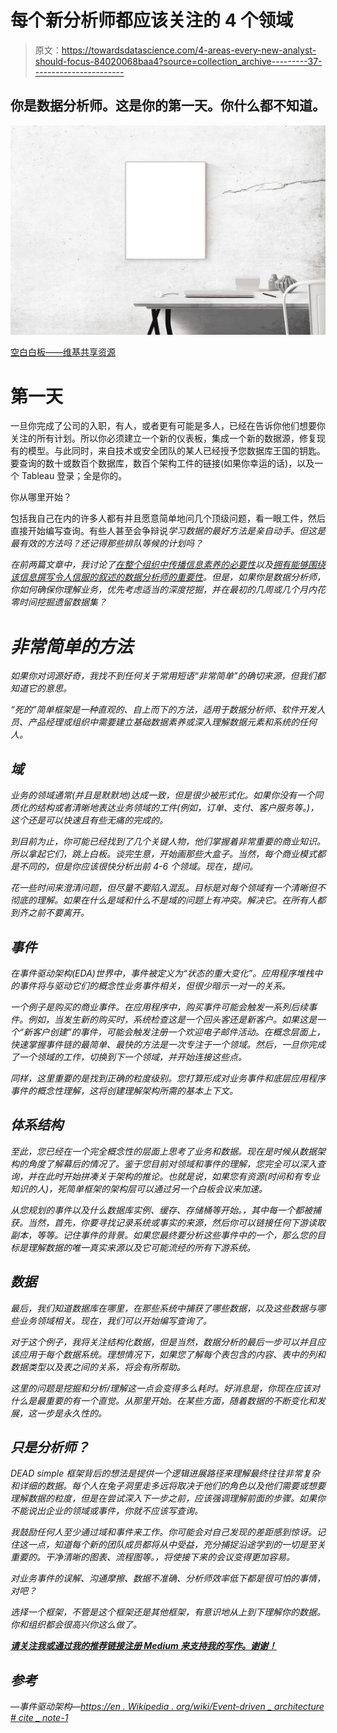 # 每个新分析师都应该关注的 4 个领域

> 原文：<https://towardsdatascience.com/4-areas-every-new-analyst-should-focus-84020068baa4?source=collection_archive---------37----------------------->

## 你是数据分析师。这是你的第一天。你什么都不知道。

![](img/fa60bee68acbc8ec8955f984a8103ad9.png)

[空白白板——维基共享资源](https://commons.wikimedia.org/wiki/File:Desk_and_whiteboard.png)

# 第一天

一旦你完成了公司的入职，有人，或者更有可能是多人，已经在告诉你他们想要你关注的所有计划。所以你必须建立一个新的仪表板，集成一个新的数据源，修复现有的模型。与此同时，来自技术或安全团队的某人已经授予您数据库王国的钥匙。要查询的数十或数百个数据库，数百个架构工件的链接(如果你幸运的话)，以及一个 Tableau 登录；全是你的。

你从哪里开始？

包括我自己在内的许多人都有并且愿意简单地问几个顶级问题，看一眼工件，然后直接开始编写查询。有些人甚至会争辩说*学习数据的最好方法是亲自动手。但这是最有效的方法吗？还记得那些排队等候的计划吗？*

*在前两篇文章中，我讨论了[在整个组织中传播信息素养的必要性](/is-your-data-strategy-missing-the-mark-5f3a8d32dbc)以及[拥有能够围绕该信息撰写令人信服的叙述的数据分析师的重要性](/the-data-analyst-skill-you-should-be-looking-for-f9cf2cd584cc)。但是，如果你是数据分析师，你如何确保你理解业务，优先考虑适当的深度挖掘，并在最初的几周或几个月内花零时间挖掘遗留数据集？*

# *非常简单的方法*

*如果你对词源好奇，我找不到任何关于常用短语“非常简单”的确切来源，但我们都知道它的意思。*

*“死的”简单框架是一种直观的、自上而下的方法，适用于数据分析师、软件开发人员、产品经理或组织中需要建立基础数据素养或深入理解数据元素和系统的任何人。*

## *域*

*业务的领域通常(并且是默默地)达成一致，但是很少被形式化。如果你没有一个同质化的结构或者清晰地表达业务领域的工件(例如，订单、支付、客户服务等。)，这个还是可以快速且有些无痛的完成的。*

*到目前为止，你可能已经找到了几个关键人物，他们掌握着非常重要的商业知识。所以拿起它们，跳上白板。谈完生意，开始画那些大盒子。当然，每个商业模式都是不同的，但是你应该很快分析出前 4-6 个领域。现在，提问。*

*花一些时间来澄清问题，但尽量不要陷入混乱。目标是对每个领域有一个清晰但不彻底的理解。如果在什么是域和什么不是域的问题上有冲突。解决它。在所有人都到齐之前不要离开。*

## *事件*

*在事件驱动架构(EDA)世界中，事件被定义为“状态的重大变化”。应用程序堆栈中的事件将与驱动它们的概念性业务事件相关，但很少暗示一对一的关系。*

*一个例子是购买的商业事件。在应用程序中，购买事件可能会触发一系列后续事件。例如，当发生新的购买时，系统检查这是一个回头客还是新客户。如果这是一个“新客户创建”的事件，可能会触发注册一个欢迎电子邮件活动。在概念层面上，快速掌握事件链的最简单、最快的方法是一次专注于一个领域。然后，一旦你完成了一个领域的工作，切换到下一个领域，并开始连接这些点。*

*同样，这里重要的是找到正确的粒度级别。您打算形成对业务事件和底层应用程序事件的概念性理解，这将创建理解架构所需的基本上下文。*

## *体系结构*

*至此，您已经在一个完全概念性的层面上思考了业务和数据。现在是时候从数据架构的角度了解幕后的情况了。鉴于您目前对领域和事件的理解，您完全可以深入查询，并在此时开始拼凑关于架构的推论。也就是说，如果您有资源(时间和有专业知识的人)，死简单框架的架构层可以通过另一个白板会议来加速。*

*从您规划的事件以及什么数据库实例、缓存、存储桶等开始。，其中每一个都被捕获。当然，首先，你要寻找记录系统或事实的来源，然后你可以链接任何下游读取副本，等等。记住事件的背景。如果您最终要分析这些事件中的一个，那么您的目标是理解数据的唯一真实来源以及它可能流经的所有下游系统。*

## *数据*

*最后，我们知道数据库在哪里，在那些系统中捕获了哪些数据，以及这些数据与哪些业务领域相关。现在，我们可以开始编写查询了。*

*对于这个例子，我将关注结构化数据，但是当然，数据分析的最后一步可以并且应该应用于每个数据系统。理想情况下，如果您了解每个表包含的内容、表中的列和数据类型以及表之间的关系，将会有所帮助。*

*这里的问题是挖掘和分析/理解这一点会变得多么耗时。好消息是，你现在应该对什么是最重要的有一个直觉。从那里开始。在某些方面，随着数据的不断变化和发展，这一步是永久性的。*

## *只是分析师？*

*DEAD simple 框架背后的想法是提供一个逻辑进展路径来理解最终往往非常复杂和详细的数据。每个人在兔子洞里走多远将取决于他们的角色以及他们需要或想要理解数据的粒度，但是在尝试深入下一步之前，应该强调理解前面的步骤。如果你不能说出企业的领域或事件，你就不应该写查询。*

*我鼓励任何人至少通过域和事件来工作。你可能会对自己发现的差距感到惊讶。记住这一点，知道每个新的团队成员都将从中受益，充分捕捉沿途学到的一切是至关重要的。干净清晰的图表、流程图等。，将使接下来的会议变得更加容易。*

*对业务事件的误解、沟通摩擦、数据不准确、分析师效率低下都是很可怕的事情，对吧？*

*选择一个框架，不管是这个框架还是其他框架，有意识地从上到下理解你的数据。你和组织都会很高兴你这么做了。*

*[***请关注我或通过我的推荐链接注册 Medium 来支持我的写作。谢谢！***](https://datadfw.medium.com/membership)*

## *参考*

*—事件驱动架构—[https://en . Wikipedia . org/wiki/Event-driven _ architecture # cite _ note-1](https://en.wikipedia.org/wiki/Event-driven_architecture#cite_note-1)*